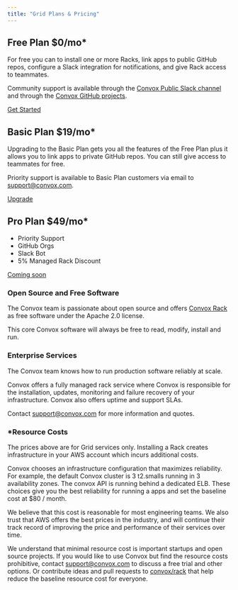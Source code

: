 ```yaml
---
title: "Grid Plans & Pricing"
---
```


## Free Plan **$0/mo**\*

For free you can to install one or more Racks, link apps to public GitHub repos,
configure a Slack integration for notifications, and give Rack access to
teammates.

Community support is available through the
[Convox Public Slack channel](http://invite.convox.com) and through the
[Convox GitHub projects](http://github.com/convox/rack).

[Get Started](https://grid.convox.com/grid/signup)

## Basic Plan **$19/mo**\*

Upgrading to the Basic Plan gets you all the features of the Free Plan plus it
allows you to link apps to private GitHub repos. You can still give access to
teammates for free.

Priority support is available to Basic Plan customers via email to
[support@convox.com](mailto:support@convox.com).

[Upgrade](https://grid.convox.com/grid/user/plan)

## Pro Plan **$49/mo**\*

  - Priority Support
  - GitHub Orgs
  - Slack Bot
  - 5% Managed Rack Discount

[Coming soon](https://grid.convox.com/grid/signup)

### Open Source and Free Software

The Convox team is passionate about open source and offers
[Convox Rack](http://github.com/convox/rack) as free software under the
Apache 2.0 license.

This core Convox software will always be free to read, modify, install and run.

### Enterprise Services

The Convox team knows how to run production software reliably at scale.

Convox offers a fully managed rack service where Convox is responsible for the
installation, updates, monitoring and failure recovery of your infrastructure.
Convox also offers uptime and support SLAs.

Contact [support@convox.com](mailto:support@convox.com) for more information and
quotes.

### \*Resource Costs

The prices above are for Grid services only. Installing a Rack creates
infrastructure in your AWS account which incurs additional costs.

Convox chooses an infrastructure configuration that maximizes
reliability. For example, the default Convox cluster is 3 t2.smalls running in 3
availability zones. The convox API is running behind a dedicated ELB. These
choices give you the best reliability for running a apps and  set the
baseline cost at $80 / month.

We believe that this cost is reasonable for most engineering teams. We also
trust that AWS offers the best prices in the industry, and will continue their
track record of improving the price and performance of their services over time.

We understand that minimal resource cost is important startups and open source
projects. If you would like to use Convox but find the resource costs
prohibitive, contact [support@convox.com](mailto:support@convox.com) to discuss
a free trial and other options. Or contribute ideas and pull requests to 
[convox/rack](http://github.com/convox/rack) that help reduce the baseline
resource cost for everyone.
